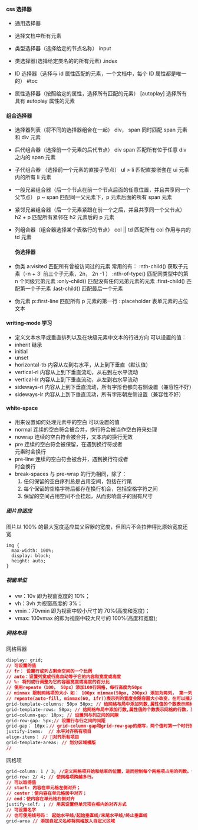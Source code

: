 #### css 选择器

-   通用选择器

*   选择文档中所有元素

-   类型选择器（选择给定的节点名称）
    input

-   类选择器(选择给定类名的的所有元素)
    .index

-   ID 选择器（选择与 id 属性匹配的元素，一个文档中，每个 ID 属性都是唯一的）
    #toc

-   属性选择器（按照给定的属性，选择所有匹配的元素）
    [autoplay] 选择所有具有 autoplay 属性的元素

#### 组合选择器

-   选择器列表（将不同的选择器组合在一起）
    div， span 同时匹配 span 元素和 div 元素

-   后代组合器（选择前一个元素的后代节点）
    div span 匹配所有位于任意 div 之内的 span 元素

-   子代组合器 （选择前一个元素的直接子节点）
    ul > li 匹配直接嵌套在 ui 元素内的所有 li 元素

-   一般兄弟组合器（后一个节点在前一个节点后面的任意位置，并且共享同一个父节点）
    p ~ span 匹配同一父元素下，p 元素后面的所有 span 元素

-   紧邻兄弟组合器（后一个元素紧跟在前一个之后，并且共享同一个父节点）
    h2 + p 匹配所有紧邻在 h2 元素后的 p 元素

-   列组合器（组合器选择某个表格行的节点）
    col || td 匹配所有 col 作用与内的 td 元素

    #### 伪选择器

-   伪类
    a:visited 匹配所有曾被访问过的元素
    常用的有：
    :nth-child() 获取子元素（-n + 3: 前三个子元素，2n， 2n -1 ）
    :nth-of-type() 匹配同类型中的第 n 个同级兄弟元素
    :only-child() 匹配没有任何兄弟元素的元素
    :first-child() 匹配第一个子元素
    :last-child() 匹配最后一个元素

-   伪元素
    p::first-line 匹配所有 p 元素的第一行
    ::placeholder 表单元素的占位文本

#### writing-mode 学习

-   定义文本水平或垂直排列以及在块级元素中文本的行进方向
    可以设置的值：
-   inherit 继承
-   initial
-   unset
-   horizontal-tb 内容从左到右水平，从上到下垂直（默认值）
-   vertical-rl 内容从上到下垂直流动，从右到左水平流动
-   vertical-lr 内容从上到下垂直流动，从左到右水平流动
-   sideways-rl 内容从上到下垂直流动，所有字形也都向右侧设置（兼容性不好）
-   sideways-lr 内容从上到下垂直流动，所有字形朝左侧设置（兼容性不好）

#### white-space

-   用来设置如何处理元素中的空白
    可以设置的值
-   normal 连续的空白符会被合并，换行符会被当作空白符来处理
-   nowrap 连续的空白符会被合并，文本内的换行无效
-   pre 连续的空白符会被保留，在遇到换行符或者<br>元素时会换行
-   pre-line 连续的空白符会被合并，遇到换行符或者<br>时会换行
-   break-spaces 与 pre-wrap 的行为相同，除了：
    1. 任何保留的空白序列总是占用空间，包括在行尾
    2. 每个保留的空格字符后都存在换行机会，包括空格字符之间
    3. 保留的空间占用空间不会挂起，从而影响盒子的固有尺寸

##### 图片自适应

图片以 100% 的最大宽度适应其父容器的宽度，但图片不会拉伸得比原始宽度还宽

```
img {
  max-width: 100%;
  display: block;
  height: auto;
}
```

##### 视窗单位

-   vw：10v 即为视窗宽度的 10%；
-   vh：3vh 为视窗高度的 3%；
-   vmin：70vmin 即为视窗中较小尺寸的 70%(高度和宽度)；
-   vmax: 100vmax 的即为视窗中较大尺寸的 100%(高度和宽度);

##### 网格布局

网格容器

```css
display: grid;
// 可设置的值
// fr： 设置行或列占剩余空间的一个比例
// auto：设置列宽或行高自动等于它的内容和宽度或高度
// %: 将列或行调整为它的容器宽度或高度的百分比
// 使用repeate（100， 50px）添加100行网格，每行高度为50px
// minmax 限制网格项的大小 如： 100px minmax(50px, 200px) 添加为两列， 第一列100px宽，第二列宽最小值是50px;最大值是200px
// repeate(auto-fill, minmax(60, 1fr))表示列的宽度会随容器大小改变，在可以插入一个 60px 宽的列之前，当前行的所有列会一直拉伸
grid-template-columns: 50px 50px; // 给网格布局中添加列数,属性值的个数表示网格的列数，而每个值表示对应列的宽度。
grid-template-rows: 50px; // 给网格布局中添加行数,属性值的个数表示网格的行数，而每个值表示对应列的高度。
grid-column-gap: 10px; // 设置列与列之间的间隙
grid-row-gap: 5px;// 设置行与行之间的间距
grid-gap： 10px；// grid-column-gap和grid-row-gap的缩写，两个值时第一个时行的间隙，第二个是列的
justify-items:  // 水平对齐所有项目
align-items： // 🔨对齐所有项目
grid-template-areas: // 划分区域模版
//
```

网格项

```css
grid-column: 1 / 3; //定义网格项开始和结束的位置，进而控制每个网格项占用的列数。让网格项从左侧第一条线开始到第三条线结束，占用两列。
grid-row: 2/ 4; // 使网格项跨越多行。
// 可以取得值
// start: 内容在单元格左侧对齐；
// center：使内容在单元格居中对齐；
// end：使内容在单元格右侧对齐
justify-self: ; // 用来设置但单元项在框内的对齐方式
// 可设置名字
// 也可使用线号码： 起始水平线/起始垂直线/末尾水平线/终止垂直线
grid-area // 添加自定义名称将网格放入自定义区域
```
